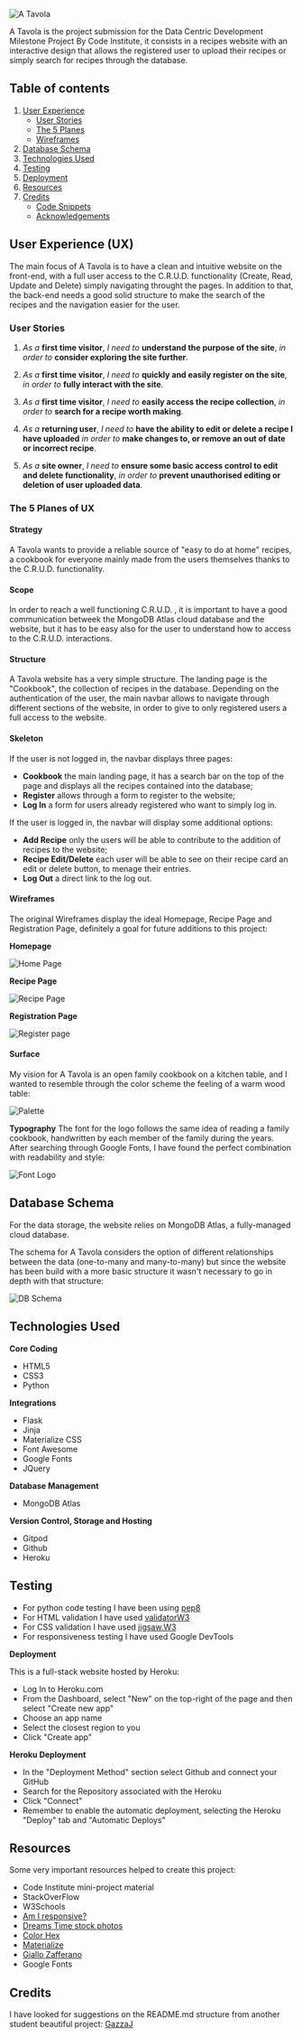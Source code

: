 ![A Tavola](/workspace/MS_3_CookBook_Website/readme_img/a_tavola_responsive.png?raw=true)

A Tavola is the project submission for the Data Centric Development Milestone Project By Code Institute, it consists in a recipes website with an interactive design that allows the registered user to upload their recipes or simply search for recipes through the database. 

## Table of contents

1. [User Experience](#user-experience)
   - [User Stories](#stories)
   - [The 5 Planes](#planes)
   - [Wireframes](#wireframes)
2. [Database Schema](#dbschema)
3. [Technologies Used](#technologies)
4. [Testing](#testing)
5. [Deployment](#deployment)
6. [Resources](#resources)
7. [Credits](#credits)
    - [Code Snippets](#code)
    - [Acknowledgements](#acknowledgements)

## **User Experience (UX)** <a name="user-experience"></a>

The main focus of A Tavola is to have a clean and intuitive website on the front-end, with a full user access to the C.R.U.D. functionality (Create, Read, Update and Delete) simply navigating throught the pages. In addition to that, the back-end needs a good solid structure to make the search of the recipes and the navigation easier for the user.

### **User Stories** <a name="stories"></a>

1. _As a_ **first time visitor**, _I need to_ **understand the purpose of the site**, _in order to_ **consider exploring the site further**.

2. _As a_ **first time visitor**, _I need to_ **quickly and easily register on the site**,  _in order to_ **fully interact with the site**.
   
3. _As a_ **first time visitor**, _I need to_ **easily access the recipe collection**, _in order to_ **search for a recipe worth making**.

4. _As a_ **returning user**, _I need to_ **have the ability to edit or delete a recipe I have uploaded** _in order to_ **make changes to, or remove an out of date or incorrect recipe**.

6. _As a_ **site owner**, _I need to_ **ensure some basic access control to edit and delete functionality**, _in order to_ **prevent unauthorised editing or deletion of user uploaded data**.

### **The 5 Planes of UX** <a name="planes"></a>

#### **Strategy**  

A Tavola wants to provide a reliable source of "easy to do at home" recipes, a cookbook for everyone mainly made from the users themselves thanks to the C.R.U.D. functionality.

#### **Scope** 

In order to reach a well functioning C.R.U.D. , it is important to have a good communication betweek the MongoDB Atlas cloud database and the website, but it has to be easy also for the user to understand how to access to the C.R.U.D. interactions.

#### **Structure**  

A Tavola website has a very simple structure. 
The landing page is the "Cookbook", the collection of recipes in the database.
Depending on the authentication of the user, the main navbar allows to navigate through different sections of the website, in order to give to only registered users a full access to the website.

#### **Skeleton** 

If the user is not logged in, the navbar displays three pages: 
- **Cookbook** the main landing page, it has a search bar on the top of the page and displays all the recipes contained into the database;
- **Register** allows through a form to register to the website;
- **Log In** a form for users already registered who want to simply log in.

If the user is logged in, the navbar will display some additional options:
- **Add Recipe** only the users will be able to contribute to the addition of recipes to the website;
- **Recipe Edit/Delete** each user will be able to see on their recipe card an edit or delete button, to menage their entries.
- **Log Out** a direct link to the log out.

#### **Wireframes** <a name="wireframes"></a>

The original Wireframes display the ideal Homepage, Recipe Page and Registration Page, definitely a goal for future additions to this project:

**Homepage**

![Home Page](https://github.com/ClaudiaLie/MS_3_CookBook_Website/blob/master/readme_img/Homepage.png?raw=true)

**Recipe Page**

![Recipe Page](https://github.com/ClaudiaLie/MS_3_CookBook_Website/blob/master/readme_img/Recipe_page.png?raw=true) 

**Registration Page**

![Register page](https://github.com/ClaudiaLie/MS_3_CookBook_Website/blob/master/readme_img/Register.png?raw=true) 

#### **Surface**
My vision for A Tavola is an open family cookbook on a kitchen table, and I wanted to resemble through the color scheme the feeling of a warm wood table: 

![Palette](https://github.com/ClaudiaLie/MS_3_CookBook_Website/blob/master/readme_img/Palette.png?raw=true)

**Typography**
The font for the logo follows the same idea of reading a family cookbook, handwritten by each member of the family during the years. After searching through Google Fonts, I have found the perfect combination with readability and style:

![Font Logo](https://github.com/ClaudiaLie/MS_3_CookBook_Website/blob/master/readme_img/Logo_font.png?raw=true)

## **Database Schema** <a name="dbschema"></a>

For the data storage, the website relies on MongoDB Atlas, a fully-managed cloud database.

The schema for A Tavola considers the option of different relationships between the data (one-to-many and many-to-many) but since the website has been build with a more basic structure it wasn't necessary to go in depth with that structure:

![DB Schema](https://github.com/ClaudiaLie/MS_3_CookBook_Website/blob/master/readme_img/Database_schema.jpeg?raw=true)  

## **Technologies Used** <a name="technologies"></a> 

**Core Coding**

- HTML5
- CSS3
- Python

**Integrations**

- Flask
- Jinja
- Materialize CSS
- Font Awesome
- Google Fonts
- JQuery

**Database Management**

- MongoDB Atlas

**Version Control, Storage and Hosting**

- Gitpod
- Github
- Heroku

## **Testing** <a name="testing"></a>

- For python code testing I have been using [pep8](http://pep8online.com/)
- For HTML validation I have used [validatorW3](https://validator.w3.org/#validate_by_input)
- For CSS validation I have used [jigsaw.W3](https://jigsaw.w3.org/css-validator/)
- For responsiveness testing I have used Google DevTools

**Deployment** <a name="deployement"></a>

This is a full-stack website hosted by Heroku:
- Log In to Heroku.com
- From the Dashboard, select "New" on the top-right of the page and then select "Create new app"
- Choose an app name
- Select the closest region to you
- Click "Create app"

**Heroku Deployment**
- In the "Deployment Method" section select Github and connect your GitHub
- Search for the Repository associated with the Heroku
- Click "Connect"
- Remember to enable the automatic deployment, selecting the Heroku "Deploy" tab and "Automatic Deploys"

## **Resources** <a name="resources"></a>
Some very important resources helped to create this project:
- Code Institute mini-project material
- StackOverFlow
- W3Schools
- [Am I responsive?](http://ami.responsivedesign.is/)
- [Dreams Time stock photos](https://www.dreamstime.com/)
- [Color Hex](https://www.color-hex.com/)
- [Materialize](https://materializecss.com/)
- [Giallo Zafferano](https://www.giallozafferano.com/)
- Google Fonts

## **Credits** <a name="credits"></a>
I have looked for suggestions on the README.md structure from another student beautiful project: [GazzaJ](https://github.com/GazzaJ/CI-MS3-W3Recipes)
